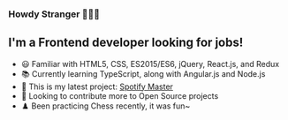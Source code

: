 ### Howdy Stranger 👋👋👋


## I'm a Frontend developer looking for jobs!

- 😃 Familiar with HTML5, CSS, ES2015/ES6, jQuery, React.js, and Redux
- 📚 Currently learning TypeScript, along with Angular.js and Node.js
- 🎵 This is my latest project: [Spotify Master][spotify]
- 👯 Looking to contribute more to Open Source projects
- ♟️ Been practicing Chess recently, it was fun~


[spotify]: https://musicmasters.herokuapp.com/
